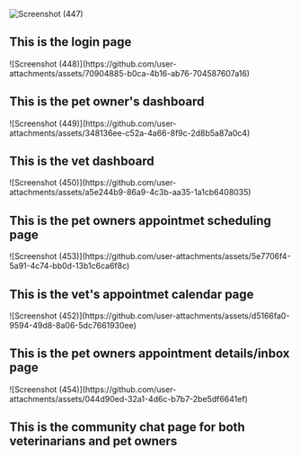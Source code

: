 ![Screenshot (447)](https://github.com/user-attachments/assets/bd33031e-4209-4ae5-a060-ac910607fb73)<br>
<h2>This is the login page</h2>
![Screenshot (448)](https://github.com/user-attachments/assets/70904885-b0ca-4b16-ab76-704587607a16)<br>
<h2>This is the pet owner's dashboard</h2>
![Screenshot (449)](https://github.com/user-attachments/assets/348136ee-c52a-4a66-8f9c-2d8b5a87a0c4)<br>
<h2>This is the vet dashboard</h2>
![Screenshot (450)](https://github.com/user-attachments/assets/a5e244b9-86a9-4c3b-aa35-1a1cb6408035)<br>
<h2>This is the pet owners appointmet scheduling page</h2>
![Screenshot (453)](https://github.com/user-attachments/assets/5e7706f4-5a91-4c74-bb0d-13b1c6ca6f8c)<br>
<h2>This is the vet's appointmet calendar page</h2>
![Screenshot (452)](https://github.com/user-attachments/assets/d5166fa0-9594-49d8-8a06-5dc7661930ee)
<h2>This is the pet owners appointment details/inbox page</h2>
![Screenshot (454)](https://github.com/user-attachments/assets/044d90ed-32a1-4d6c-b7b7-2be5df6641ef)
<h2>This is the community chat page for both veterinarians and pet owners</h2>
